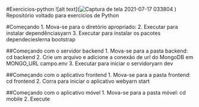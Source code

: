 #Exercicios-python
![alt text](![Captura de tela 2021-07-17 033804](https://user-images.githubusercontent.com/83724842/126028345-fbb92cc2-9312-4db1-949a-a744b715af74.jpg)
)
Repositório voltado para exercícios de Python

#Começando
	1. Mova-se para o diretório apropriado:
	2. Executar para instalar dependênciasyarn
	3. Executar para instalar os pacotes dependecieslerna bootstrap

##Começando com o servidor backend
	1. Mova-se para a pasta backend: cd backend
	2. Crie um arquivo e adicione a conexão de url do MongoDB em MONGO_URL campo.env
	3. Executar para iniciar o servidoryarn dev
  
##Começando com o aplicativo frontend
	1. Mova-se para a pasta frontend: cd frontend
	2. Corra para iniciar o aplicativo webyarn start
  
##Começando com o aplicativo móvel
	1. Mova-se para a pasta móvel: cd mobile
	2. Execute 
  
  

